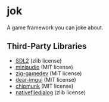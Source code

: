 # jok
A game framework you can joke about.

## Third-Party Libraries
* [SDL2](https://www.libsdl.org) (zlib license)
* [miniaudio](https://miniaud.io/index.html) (MIT license)
* [zig-gamedev](https://github.com/michal-z/zig-gamedev) (MIT license)
* [dear-imgui](https://github.com/ocornut/imgui) (MIT license)
* [chipmunk](https://chipmunk-physics.net/) (MIT license)
* [nativefiledialog](https://github.com/mlabbe/nativefiledialog) (zlib license)

